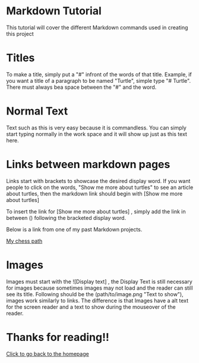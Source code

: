 # Markdown Tutorial

This tutorial will cover the different Markdown commands used in creating this project

# Titles

To make a title, simply put a "#" infront of the words of that title. Example, if you want a title of a paragraph to be named "Turtle", simple type "# Turtle". There must always bea  space between the "#" and the word.

# Normal Text

Text such as this is very easy because it is commandless. You can simply start typing normally in the work space and it will show up just as this text here.

# Links between markdown pages

Links start with brackets to showcase the desired display word. If you want people to click on the words, "Show me more about turtles" to see an article about turtles, then the markdown link should begin with [Show me more about turtles]

To insert the link for [Show me more about turtles] , simply add the link in between () following the bracketed display word. 

Below is a link from one of my past Markdown projects.

[My chess path](https://github.com/coleblakeman01/Final-Project-IT-1000/blob/main/Chess.md)

# Images

Images must start with the ![Display text] , the Display Text is still necessary for images because sometimes images may not load and the reader can still see its title. Following should be the (path/to/image.png "Text to show"), images work similarly to links. The difference is that Images have a alt text for the screen reader and a text to show during the mouseover of the reader.

# Thanks for reading!! 

[Click to go back to the homepage](https://github.com/coleblakeman01/README.MD.git)
